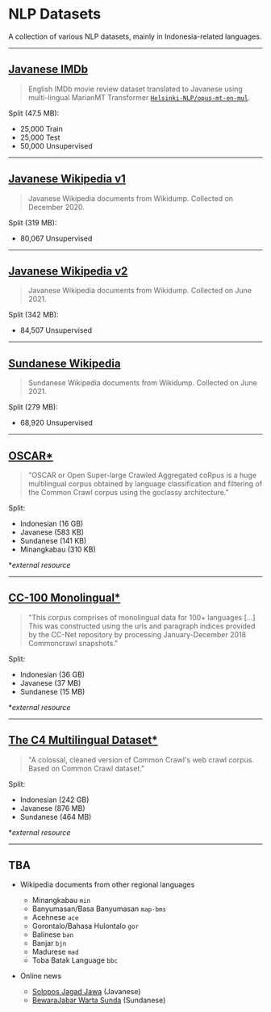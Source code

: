 # NLP Datasets

A collection of various NLP datasets, mainly in Indonesia-related languages.

---

## [Javanese IMDb](https://github.com/w11wo/nlp-datasets/tree/main/imdb-javanese)

> English IMDb movie review dataset translated to Javanese using multi-lingual MarianMT Transformer [`Helsinki-NLP/opus-mt-en-mul`](https://huggingface.co/Helsinki-NLP/opus-mt-en-mul).

Split (47.5 MB):

- 25,000 Train
- 25,000 Test
- 50,000 Unsupervised

---

## [Javanese Wikipedia v1](https://github.com/w11wo/nlp-datasets/tree/main/javanese-wikipedia-v1)

> Javanese Wikipedia documents from Wikidump. Collected on December 2020.

Split (319 MB):

- 80,067 Unsupervised

---

## [Javanese Wikipedia v2](https://github.com/w11wo/nlp-datasets/tree/main/javanese-wikipedia-v2)

> Javanese Wikipedia documents from Wikidump. Collected on June 2021.

Split (342 MB):

- 84,507 Unsupervised

---

## [Sundanese Wikipedia](https://github.com/w11wo/nlp-datasets/tree/main/sundanese-wikipedia)

> Sundanese Wikipedia documents from Wikidump. Collected on June 2021.

Split (279 MB):

- 68,920 Unsupervised

---

## [OSCAR\*](https://oscar-corpus.com/)

> "OSCAR or Open Super-large Crawled Aggregated coRpus is a huge multilingual corpus obtained by language classification and filtering of the Common Crawl corpus using the goclassy architecture."

Split:

- Indonesian (16 GB)
- Javanese (583 KB)
- Sundanese (141 KB)
- Minangkabau (310 KB)

\*_external resource_

---

## [CC-100 Monolingual\*](http://data.statmt.org/cc-100/)

> "This corpus comprises of monolingual data for 100+ languages [...] This was constructed using the urls and paragraph indices provided by the CC-Net repository by processing January-December 2018 Commoncrawl snapshots."

Split:

- Indonesian (36 GB)
- Javanese (37 MB)
- Sundanese (15 MB)

\*_external resource_

---

## [The C4 Multilingual Dataset\*](https://github.com/allenai/allennlp/discussions/5265)

> "A colossal, cleaned version of Common Crawl's web crawl corpus. Based on Common Crawl dataset."

Split:

- Indonesian (242 GB)
- Javanese (876 MB)
- Sundanese (464 MB)

\*_external resource_

---

## TBA

- Wikipedia documents from other regional languages

  - Minangkabau `min`
  - Banyumasan/Basa Banyumasan `map-bms`
  - Acehnese `ace`
  - Gorontalo/Bahasa Hulontalo `gor`
  - Balinese `ban`
  - Banjar `bjn`
  - Madurese `mad`
  - Toba Batak Language `bbc`

- Online news
  - [Solopos Jagad Jawa](https://www.solopos.com/jagad-jawa) (Javanese)
  - [BewaraJabar Warta Sunda](https://bewarajabar.com/category/warta-sunda/) (Sundanese)
